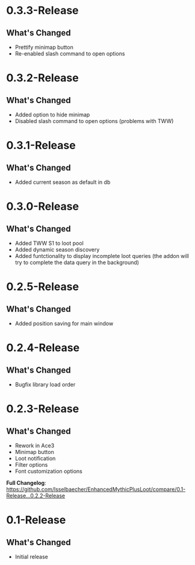 # 0.3.3-Release
## What's Changed
* Prettify minimap button
* Re-enabled slash command to open options

# 0.3.2-Release
## What's Changed
* Added option to hide minimap
* Disabled slash command to open options (problems with TWW)

# 0.3.1-Release
## What's Changed
* Added current season as default in db

# 0.3.0-Release
## What's Changed
* Added TWW S1 to loot pool
* Added dynamic season discovery
* Added funtctionality to display incomplete loot queries (the addon will try to complete the data query in the background)

# 0.2.5-Release
## What's Changed
* Added position saving for main window

# 0.2.4-Release
## What's Changed
* Bugfix library load order

# 0.2.3-Release
## What's Changed
* Rework in Ace3
* Minimap button
* Loot notification
* Filter options
* Font customization options 

**Full Changelog**: https://github.com/Isselbaecher/EnhancedMythicPlusLoot/compare/0.1-Release...0.2.2-Release

# 0.1-Release
## What's Changed
* Initial release